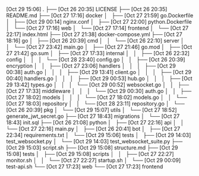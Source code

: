   [Oct 29 15:06]  .
  ├── [Oct 26 20:35]  LICENSE
  ├── [Oct 26 20:35]  README.md
  ├── [Oct 27 17:16]  docker
  │   ├── [Oct 27 21:59]  go.Dockerfile
  │   ├── [Oct 29 00:14]  nginx.conf
  │   ├── [Oct 27 22:00]  python.Dockerfile
  │   └── [Oct 27 17:16]  web
  │       └── [Oct 27 17:14]  frontend
  │           └── [Oct 27 22:17]  index.html
  ├── [Oct 27 21:38]  docker-compose.yml
  ├── [Oct 27 18:16]  go
  │   ├── [Oct 26 20:39]  cmd
  │   │   └── [Oct 26 22:10]  server
  │   │       └── [Oct 27 23:42]  main.go
  │   ├── [Oct 27 21:46]  go.mod
  │   ├── [Oct 27 21:42]  go.sum
  │   ├── [Oct 27 17:33]  internal
  │   │   ├── [Oct 26 22:32]  config
  │   │   │   └── [Oct 28 23:40]  config.go
  │   │   ├── [Oct 26 20:39]  encryption
  │   │   ├── [Oct 27 23:06]  handlers
  │   │   │   ├── [Oct 29 00:38]  auth.go
  │   │   │   ├── [Oct 29 13:41]  client.go
  │   │   │   ├── [Oct 29 00:40]  handlers.go
  │   │   │   ├── [Oct 29 00:53]  hub.go
  │   │   │   ├── [Oct 29 13:42]  types.go
  │   │   │   └── [Oct 29 00:52]  websocket.go
  │   │   ├── [Oct 27 17:33]  middleware
  │   │   │   └── [Oct 29 00:30]  auth.go
  │   │   ├── [Oct 27 18:02]  models
  │   │   │   └── [Oct 27 18:02]  models.go
  │   │   └── [Oct 27 18:03]  repository
  │   │       └── [Oct 28 23:11]  repository.go
  │   └── [Oct 26 20:39]  pkg
  │       └── [Oct 29 15:07]  utils
  │           └── [Oct 27 18:52]  generate_jwt_secret.go
  ├── [Oct 27 18:43]  migrations
  │   └── [Oct 27 18:43]  init.sql
  ├── [Oct 26 21:08]  python
  │   ├── [Oct 27 22:16]  api
  │   │   └── [Oct 27 22:16]  main.py
  │   ├── [Oct 26 20:41]  bot
  │   ├── [Oct 27 22:34]  requirements.txt
  │   └── [Oct 29 15:06]  tests
  │       ├── [Oct 29 14:03]  test_websocket.py
  │       └── [Oct 29 14:03]  test_websocket_suite.py
  ├── [Oct 29 15:03]  script.sh
  ├── [Oct 29 15:08]  structure.md
  ├── [Oct 29 15:08]  tests
  │   ├── [Oct 29 15:08]  scripts
  │   │   ├── [Oct 27 22:27]  monitor.sh
  │   │   └── [Oct 27 22:27]  startup.sh
  │   └── [Oct 29 00:09]  test-api.sh
  └── [Oct 27 17:23]  web
      └── [Oct 27 17:23]  frontend
